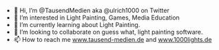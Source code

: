 - 👋 Hi, I’m @TausendMedien aka @ulrich1000 on Twitter
- 👀 I’m interested in Light Painting, Games, Media Education
- 🌱 I’m currently learning about Light Painting.
- 💞️ I’m looking to collaborate on guess what, light painting software.
- 📫 How to reach me www.tausend-medien.de and www.1000lights.de

<!---
TausendMedien/TausendMedien is a ✨ special ✨ repository because its `README.md` (this file) appears on your GitHub profile.
You can click the Preview link to take a look at your changes.
--->
